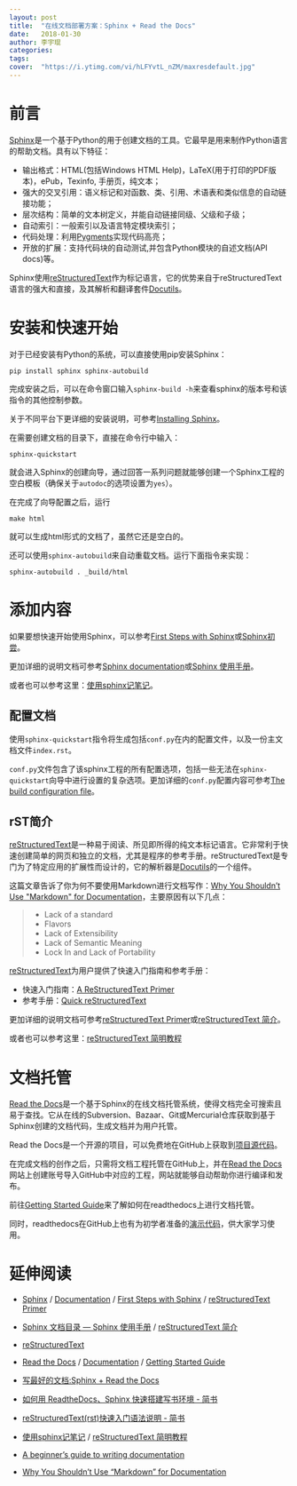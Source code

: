 ```yaml
---
layout: post
title:  "在线文档部署方案：Sphinx + Read the Docs"
date:   2018-01-30
author: 李宇琨
categories: 
tags: 
cover:  "https://i.ytimg.com/vi/hLFYvtL_nZM/maxresdefault.jpg"
---
```



# 前言

[Sphinx](http://www.sphinx-doc.org/en/stable/)是一个基于Python的用于创建文档的工具。它最早是用来制作Python语言的帮助文档。具有以下特征：

* 输出格式：HTML(包括Windows HTML Help)，LaTeX(用于打印的PDF版本)，ePub，Texinfo, 手册页，纯文本；
* 强大的交叉引用：语义标记和对函数、类、引用、术语表和类似信息的自动链接功能；
* 层次结构：简单的文本树定义，并能自动链接同级、父级和子级；
* 自动索引：一般索引以及语言特定模块索引；
* 代码处理：利用[Pygments](http://pygments.org/)实现代码高亮；
* 开放的扩展：支持代码块的自动测试,并包含Python模块的自述文档(API docs)等。

Sphinx使用[reStructuredText](http://docutils.sourceforge.net/rst.html)作为标记语言，它的优势来自于reStructuredText语言的强大和直接，及其解析和翻译套件[Docutils](http://docutils.sourceforge.net/)。


# 安装和快速开始

对于已经安装有Python的系统，可以直接使用pip安装Sphinx：

```
pip install sphinx sphinx-autobuild
```

完成安装之后，可以在命令窗口输入`sphinx-build -h`来查看sphinx的版本号和该指令的其他控制参数。

关于不同平台下更详细的安装说明，可参考[Installing Sphinx](http://www.sphinx-doc.org/en/stable/install.html)。

在需要创建文档的目录下，直接在命令行中输入：

```
sphinx-quickstart
```

就会进入Sphinx的创建向导，通过回答一系列问题就能够创建一个Sphinx工程的空白模板（确保关于`autodoc`的选项设置为`yes`）。

在完成了向导配置之后，运行

```
make html
```

就可以生成html形式的文档了，虽然它还是空白的。

还可以使用`sphinx-autobuild`来自动重载文档。运行下面指令来实现：

```
sphinx-autobuild . _build/html
```


# 添加内容

如果要想快速开始使用Sphinx，可以参考[First Steps with Sphinx](http://www.sphinx-doc.org/en/stable/tutorial.html)或[Sphinx初尝](http://zh-sphinx-doc.readthedocs.io/en/latest/tutorial.html)。

更加详细的说明文档可参考[Sphinx documentation](http://www.sphinx-doc.org/en/stable/contents.html)或[Sphinx 使用手册](http://zh-sphinx-doc.readthedocs.io/en/latest/index.html)。

或者也可以参考这里：[使用sphinx记笔记](http://jwch.sdut.edu.cn/book/tool/UseSphinx.html)。

## 配置文档

使用`sphinx-quickstart`指令将生成包括`conf.py`在内的配置文件，以及一份主文档文件`index.rst`。

`conf.py`文件包含了该sphinx工程的所有配置选项，包括一些无法在`sphinx-quickstart`向导中进行设置的复杂选项。更加详细的`conf.py`配置内容可参考[The build configuration file](http://www.sphinx-doc.org/en/stable/config.html)。

## rST简介

[reStructuredText](http://docutils.sourceforge.net/rst.html)是一种易于阅读、所见即所得的纯文本标记语言。它非常利于快速创建简单的网页和独立的文档，尤其是程序的参考手册。reStructuredText是专门为了特定应用的扩展性而设计的，它的解析器是[Docutils](http://docutils.sourceforge.net/index.html)的一个组件。

这篇文章告诉了你为何不要使用Markdown进行文档写作：[Why You Shouldn’t Use "Markdown" for Documentation](http://ericholscher.com/blog/2016/mar/15/dont-use-markdown-for-technical-docs/)，主要原因有以下几点：

> * Lack of a standard
> * Flavors
> * Lack of Extensibility
> * Lack of Semantic Meaning
> * Lock In and Lack of Portability

[reStructuredText](http://docutils.sourceforge.net/rst.html)为用户提供了快速入门指南和参考手册：

* 快速入门指南：[A ReStructuredText Primer](http://docutils.sourceforge.net/docs/user/rst/quickstart.html)
* 参考手册：[Quick reStructuredText](http://docutils.sourceforge.net/docs/user/rst/quickref.html)

更加详细的说明文档可参考[reStructuredText Primer](http://www.sphinx-doc.org/en/stable/rest.html)或[reStructuredText 简介](http://zh-sphinx-doc.readthedocs.io/en/latest/rest.html)。

或者也可以参考这里：[reStructuredText 简明教程](http://jwch.sdut.edu.cn/book/rst.html)


# 文档托管

[Read the Docs](https://readthedocs.org/)是一个基于Sphinx的在线文档托管系统，使得文档完全可搜索且易于查找。它从在线的Subversion、Bazaar、Git或Mercurial仓库获取到基于Sphinx创建的文档代码，生成文档并为用户托管。

Read the Docs是一个开源的项目，可以免费地在GitHub上获取到[项目源代码](http://github.com/rtfd/readthedocs.org)。

在完成文档的创作之后，只需将文档工程托管在GitHub上，并在[Read the Docs](https://readthedocs.org/)网站上创建账号导入GitHub中对应的工程，网站就能够自动帮助你进行编译和发布。

前往[Getting Started Guide](https://docs.readthedocs.io/en/latest/getting_started.html)来了解如何在readthedocs上进行文档托管。

同时，readthedocs在GitHub上也有为初学者准备的[演示代码](https://github.com/readthedocs/template)，供大家学习使用。


# 延伸阅读

* [Sphinx](http://www.sphinx-doc.org/en/stable/) / [Documentation](http://www.sphinx-doc.org/en/stable/contents.html) / [First Steps with Sphinx](http://www.sphinx-doc.org/en/stable/tutorial.html) / [reStructuredText Primer](http://www.sphinx-doc.org/en/stable/rest.html)
* [Sphinx 文档目录 — Sphinx 使用手册](http://zh-sphinx-doc.readthedocs.io/en/latest/contents.html) / [reStructuredText 简介](http://zh-sphinx-doc.readthedocs.io/en/latest/rest.html)
* [reStructuredText](http://docutils.sourceforge.net/rst.html)
* [Read the Docs](https://readthedocs.org/) / [Documentation](https://docs.readthedocs.io/en/latest/index.html) / [Getting Started Guide](https://docs.readthedocs.io/en/latest/getting_started.html)

* [写最好的文档:Sphinx + Read the Docs](https://avnpc.com/pages/writing-best-documentation-by-sphinx-github-readthedocs)
* [如何用 ReadtheDocs、Sphinx 快速搭建写书环境 - 简书](https://www.jianshu.com/p/78e9e1b8553a)
* [reStructuredText(rst)快速入门语法说明 - 简书](https://www.jianshu.com/p/1885d5570b37)
* [使用sphinx记笔记](http://jwch.sdut.edu.cn/book/tool/UseSphinx.html) / [reStructuredText 简明教程](http://jwch.sdut.edu.cn/book/rst.html)
* [A beginner’s guide to writing documentation](http://docs.writethedocs.org/guide/writing/beginners-guide-to-docs/)
* [Why You Shouldn’t Use “Markdown” for Documentation](http://ericholscher.com/blog/2016/mar/15/dont-use-markdown-for-technical-docs/)
